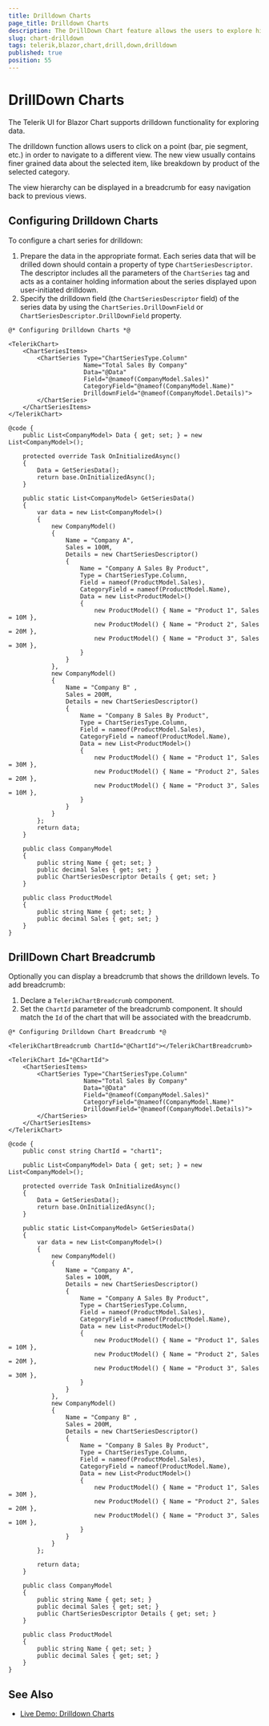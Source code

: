 ```yaml
---
title: Drilldown Charts
page_title: Drilldown Charts
description: The DrillDown Chart feature allows the users to explore hierarchical data by initially displaying summarized information and to "drill down" into specific categories or data points for more detailed insights.
slug: chart-drilldown
tags: telerik,blazor,chart,drill,down,drilldown
published: true
position: 55
---
```


# DrillDown Charts

The Telerik UI for Blazor Chart supports drilldown functionality for exploring data.

The drilldown function allows users to click on a point (bar, pie segment, etc.) in order to navigate to a different view. The new view usually contains finer grained data about the selected item, like breakdown by product of the selected category.

The view hierarchy can be displayed in a breadcrumb for easy navigation back to previous views.

## Configuring Drilldown Charts

To configure a chart series for drilldown:

1. Prepare the data in the appropriate format. Each series data that will be drilled down should contain a property of type `ChartSeriesDescriptor`. The descriptor includes all the parameters of the `ChartSeries` tag and acts as a container holding information about the series displayed upon user-initiated drilldown.
1. Specify the drilldown field (the `ChartSeriesDescriptor` field) of the series data by using the `ChartSeries.DrillDownField` or `ChartSeriesDescriptor.DrillDownField` property.

````CSHTML
@* Configuring Drilldown Charts *@

<TelerikChart>
    <ChartSeriesItems>
        <ChartSeries Type="ChartSeriesType.Column"
                     Name="Total Sales By Company"
                     Data="@Data"
                     Field="@nameof(CompanyModel.Sales)"
                     CategoryField="@nameof(CompanyModel.Name)"
                     DrilldownField="@nameof(CompanyModel.Details)">
        </ChartSeries>
    </ChartSeriesItems>
</TelerikChart>

@code {
    public List<CompanyModel> Data { get; set; } = new List<CompanyModel>();

    protected override Task OnInitializedAsync()
    {
        Data = GetSeriesData();
        return base.OnInitializedAsync();
    }

    public static List<CompanyModel> GetSeriesData()
    {
        var data = new List<CompanyModel>()
        {
            new CompanyModel()
            {
                Name = "Company A",
                Sales = 100M,
                Details = new ChartSeriesDescriptor()
                {
                    Name = "Company A Sales By Product",
                    Type = ChartSeriesType.Column,
                    Field = nameof(ProductModel.Sales),
                    CategoryField = nameof(ProductModel.Name),
                    Data = new List<ProductModel>()
                    {
                        new ProductModel() { Name = "Product 1", Sales = 10M },
                        new ProductModel() { Name = "Product 2", Sales = 20M },
                        new ProductModel() { Name = "Product 3", Sales = 30M },
                    }
                }
            },
            new CompanyModel()
            {
                Name = "Company B" ,
                Sales = 200M,
                Details = new ChartSeriesDescriptor()
                {
                    Name = "Company B Sales By Product",
                    Type = ChartSeriesType.Column,
                    Field = nameof(ProductModel.Sales),
                    CategoryField = nameof(ProductModel.Name),
                    Data = new List<ProductModel>()
                    {
                        new ProductModel() { Name = "Product 1", Sales = 30M },
                        new ProductModel() { Name = "Product 2", Sales = 20M },
                        new ProductModel() { Name = "Product 3", Sales = 10M },
                    }
                }
            }
        };
        return data;
    }

    public class CompanyModel
    {
        public string Name { get; set; }
        public decimal Sales { get; set; }
        public ChartSeriesDescriptor Details { get; set; }
    }

    public class ProductModel
    {
        public string Name { get; set; }
        public decimal Sales { get; set; }
    }
}

````

## DrillDown Chart Breadcrumb

Optionally you can display a breadcrumb that shows the drilldown levels. To add breadcrumb:

1. Declare a `TelerikChartBreadcrumb` component.
1. Set the `ChartId` parameter of the breadcrumb component. It should match the `Id` of the chart that will be associated with the breadcrumb.

````CSHTML
@* Configuring Drilldown Chart Breadcrumb *@

<TelerikChartBreadcrumb ChartId="@ChartId"></TelerikChartBreadcrumb>

<TelerikChart Id="@ChartId">
    <ChartSeriesItems>
        <ChartSeries Type="ChartSeriesType.Column"
                     Name="Total Sales By Company"
                     Data="@Data"
                     Field="@nameof(CompanyModel.Sales)"
                     CategoryField="@nameof(CompanyModel.Name)"
                     DrilldownField="@nameof(CompanyModel.Details)">
        </ChartSeries>
    </ChartSeriesItems>
</TelerikChart>

@code {
    public const string ChartId = "chart1";

    public List<CompanyModel> Data { get; set; } = new List<CompanyModel>();

    protected override Task OnInitializedAsync()
    {
        Data = GetSeriesData();
        return base.OnInitializedAsync();
    }

    public static List<CompanyModel> GetSeriesData()
    {
        var data = new List<CompanyModel>()
        {
            new CompanyModel()
            {
                Name = "Company A",
                Sales = 100M,
                Details = new ChartSeriesDescriptor()
                {
                    Name = "Company A Sales By Product",
                    Type = ChartSeriesType.Column,
                    Field = nameof(ProductModel.Sales),
                    CategoryField = nameof(ProductModel.Name),
                    Data = new List<ProductModel>()
                    {
                        new ProductModel() { Name = "Product 1", Sales = 10M },
                        new ProductModel() { Name = "Product 2", Sales = 20M },
                        new ProductModel() { Name = "Product 3", Sales = 30M },
                    }
                }
            },
            new CompanyModel()
            {
                Name = "Company B" ,
                Sales = 200M,
                Details = new ChartSeriesDescriptor()
                {
                    Name = "Company B Sales By Product",
                    Type = ChartSeriesType.Column,
                    Field = nameof(ProductModel.Sales),
                    CategoryField = nameof(ProductModel.Name),
                    Data = new List<ProductModel>()
                    {
                        new ProductModel() { Name = "Product 1", Sales = 30M },
                        new ProductModel() { Name = "Product 2", Sales = 20M },
                        new ProductModel() { Name = "Product 3", Sales = 10M },
                    }
                }
            }
        };

        return data;
    }

    public class CompanyModel
    {
        public string Name { get; set; }
        public decimal Sales { get; set; }
        public ChartSeriesDescriptor Details { get; set; }
    }

    public class ProductModel
    {
        public string Name { get; set; }
        public decimal Sales { get; set; }
    }
}
````

## See Also

* [Live Demo: Drilldown Charts](https://demos.telerik.com/blazor-ui/chart/drilldown)
